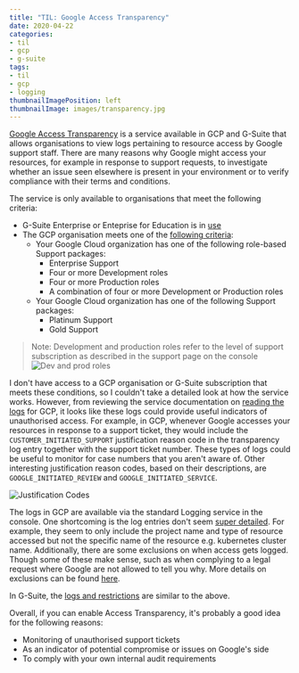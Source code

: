 ```yaml
---
title: "TIL: Google Access Transparency"
date: 2020-04-22
categories:
- til
- gcp
- g-suite
tags:
- til
- gcp
- logging
thumbnailImagePosition: left
thumbnailImage: images/transparency.jpg
---
```


[Google Access Transparency](https://cloud.google.com/logging/docs/audit/access-transparency-overview) is a service available in GCP and G-Suite that allows organisations to view logs pertaining to resource access by Google support staff. There are many reasons why Google might access your resources, for example in response to support requests, to investigate whether an issue seen elsewhere is present in your environment or to verify compliance with their terms and conditions. 

The service is only available to organisations that meet the following criteria:
- G-Suite Enterprise or Enteprise for Education is in [use](https://support.google.com/a/answer/9230979?hl=en) 
- The GCP organisation meets one of the [following criteria](https://cloud.google.com/logging/docs/audit/access-transparency-overview#requirements): 
    - Your Google Cloud organization has one of the following role-based Support packages: 
        - Enterprise Support 
        - Four or more Development roles 
        - Four or more Production roles 
        - A combination of four or more Development or Production roles 
    - Your Google Cloud organization has one of the following Support packages: 
        - Platinum Support 
        - Gold Support 

> Note: Development and production roles refer to the level of support subscription as described in the support page on the console 
![Dev and prod roles](/images/support_levels.png)

I don't have access to a GCP organisation or G-Suite subscription that meets these conditions, so I couldn't take a detailed look at how the service works. However, from reviewing the service documentation on [reading the logs](https://cloud.google.com/logging/docs/audit/reading-access-transparency-logs) for GCP, it looks like these logs could provide useful indicators of unauthorised access. For example, in GCP, whenever Google accesses your resources in response to a support ticket, they would include the `CUSTOMER_INITIATED_SUPPORT` justification reason code in the transparency log entry together with the support ticket number. These types of logs could be useful to monitor for case numbers that you aren't aware of. Other interesting justification reason codes, based on their descriptions, are `GOOGLE_INITIATED_REVIEW` and `GOOGLE_INITIATED_SERVICE`. 

![Justification Codes](/images/justification_codes.png)

The logs in GCP are available via the standard Logging service in the console. One shortcoming is the log entries don't seem [super detailed](https://cloud.google.com/logging/docs/audit/reading-access-transparency-logs#sample-log). For example, they seem to only include the project name and type of resource accessed but not the specific name of the resource e.g. kubernetes cluster name. Additionally, there are some exclusions on when access gets logged. Though some of these make sense, such as when complying to a legal request where Google are not allowed to tell you why. More details on exclusions can be found [here](https://cloud.google.com/logging/docs/audit/access-transparency-overview#excluded).

In G-Suite, the [logs and restrictions](https://support.google.com/a/answer/9230979?hl=en) are similar to the above.

Overall, if you can enable Access Transparency, it's probably a good idea for the following reasons:
- Monitoring of unauthorised support tickets
- As an indicator of potential compromise or issues on Google's side
- To comply with your own internal audit requirements